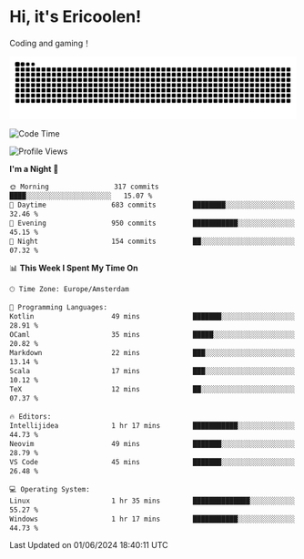 # Hi, it's Ericoolen!
Coding and gaming！

<picture>
  <source media="(prefers-color-scheme: dark)" srcset="https://raw.githubusercontent.com/Eric-Song-Nop/Eric-Song-Nop/output/github-contribution-grid-snake-dark.svg">
  <source media="(prefers-color-scheme: light)" srcset="https://raw.githubusercontent.com/Eric-Song-Nop/Eric-Song-Nop/output/github-contribution-grid-snake.svg">
  <img alt="github contribution grid snake animation" src="https://raw.githubusercontent.com/Eric-Song-Nop/Eric-Song-Nop/output/github-contribution-grid-snake.svg">
</picture>

<!--START_SECTION:waka-->
![Code Time](http://img.shields.io/badge/Code%20Time-1%2C344%20hrs%2053%20mins-blue)

![Profile Views](http://img.shields.io/badge/Profile%20Views-0-blue)

**I'm a Night 🦉** 

```text
🌞 Morning                317 commits         ████░░░░░░░░░░░░░░░░░░░░░   15.07 % 
🌆 Daytime                683 commits         ████████░░░░░░░░░░░░░░░░░   32.46 % 
🌃 Evening                950 commits         ███████████░░░░░░░░░░░░░░   45.15 % 
🌙 Night                  154 commits         ██░░░░░░░░░░░░░░░░░░░░░░░   07.32 % 
```


📊 **This Week I Spent My Time On** 

```text
🕑︎ Time Zone: Europe/Amsterdam

💬 Programming Languages: 
Kotlin                   49 mins             ███████░░░░░░░░░░░░░░░░░░   28.91 % 
OCaml                    35 mins             █████░░░░░░░░░░░░░░░░░░░░   20.82 % 
Markdown                 22 mins             ███░░░░░░░░░░░░░░░░░░░░░░   13.14 % 
Scala                    17 mins             ███░░░░░░░░░░░░░░░░░░░░░░   10.12 % 
TeX                      12 mins             ██░░░░░░░░░░░░░░░░░░░░░░░   07.37 % 

🔥 Editors: 
Intellijidea             1 hr 17 mins        ███████████░░░░░░░░░░░░░░   44.73 % 
Neovim                   49 mins             ███████░░░░░░░░░░░░░░░░░░   28.79 % 
VS Code                  45 mins             ███████░░░░░░░░░░░░░░░░░░   26.48 % 

💻 Operating System: 
Linux                    1 hr 35 mins        ██████████████░░░░░░░░░░░   55.27 % 
Windows                  1 hr 17 mins        ███████████░░░░░░░░░░░░░░   44.73 % 
```


 Last Updated on 01/06/2024 18:40:11 UTC
<!--END_SECTION:waka-->
